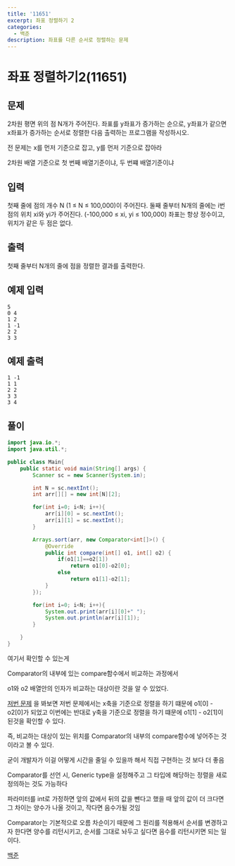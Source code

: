 ```yaml
---
title: '11651'
excerpt: 좌표 정렬하기 2
categories:
  - 백준
description: 좌표를 다른 순서로 정렬하는 문제
---
```


# 좌표 정렬하기2\(11651\)

## 문제

2차원 평면 위의 점 N개가 주어진다. 좌표를 y좌표가 증가하는 순으로, y좌표가 같으면 x좌표가 증가하는 순서로 정렬한 다음 출력하는 프로그램을 작성하시오.

전 문제는 x를 먼저 기준으로 잡고, y를 먼저 기준으로 잡아라

2차원 배열 기준으로 첫 번째 배열기준이냐, 두 번쨰 배열기준이냐

## 입력

첫째 줄에 점의 개수 N \(1 ≤ N ≤ 100,000\)이 주어진다. 둘째 줄부터 N개의 줄에는 i번점의 위치 xi와 yi가 주어진다. \(-100,000 ≤ xi, yi ≤ 100,000\) 좌표는 항상 정수이고, 위치가 같은 두 점은 없다.

## 출력

첫째 줄부터 N개의 줄에 점을 정렬한 결과를 출력한다.

## 예제 입력

```text
5
0 4
1 2
1 -1
2 2
3 3
```

## 예제 출력

```text
1 -1
1 1
2 2
3 3
3 4
```

## 풀이

```java
import java.io.*;
import java.util.*;

public class Main{
    public static void main(String[] args) {
        Scanner sc = new Scanner(System.in);

        int N = sc.nextInt();
        int arr[][] = new int[N][2];

        for(int i=0; i<N; i++){
            arr[i][0] = sc.nextInt();
            arr[i][1] = sc.nextInt();
        }

        Arrays.sort(arr, new Comparator<int[]>() {
            @Override
            public int compare(int[] o1, int[] o2) {
                if(o1[1]==o2[1])
                    return o1[0]-o2[0];
                else
                    return o1[1]-o2[1];
            }
        });

        for(int i=0; i<N; i++){
            System.out.print(arr[i][0]+" ");
            System.out.println(arr[i][1]);
        }

    }
}
```

여기서 확인할 수 있는게

Comparator의 내부에 있는 compare함수에서 비교하는 과정에서

o1와 o2 배열안의 인자가 비교하는 대상이란 것을 알 수 있었다.

[저번 문제](2021-02-11650.md) 을 봐보면 저번 문제에서는 x축을 기준으로 정렬을 하기 떄문에 o1\[0\] - o2\[0\]가 되었고 이번에는 반대로 y축을 기준으로 정렬을 하기 떄문에 o1\[1\] - o2\[1\]이 된것을 확인할 수 있다.

즉, 비교하는 대상이 있는 위치를 Comparator의 내부의 compare함수에 넣어주는 것이라고 볼 수 있다.

굳이 개발자가 이걸 어떻게 시간을 줄일 수 있을까 해서 직접 구현하는 것 보다 더 좋음

Comparator를 선언 시, Generic type을 설정해주고 그 타입에 해당하는 정렬을 새로 정의하는 것도 가능하다

파라미터를 int로 가정하면 앞의 값에서 뒤의 값을 뺀다고 했을 때 앞의 값이 더 크다면 그 차이는 양수가 나올 것이고, 작다면 음수가될 것임

Comparator는 기본적으로 오름 차순이기 때문에 그 원리를 적용해서 순서를 변경하고자 한다면 양수를 리턴시키고, 순서를 그대로 놔두고 싶다면 음수를 리턴시키면 되는 일이다.

[백준](https://www.acmicpc.net/problem/11651)

